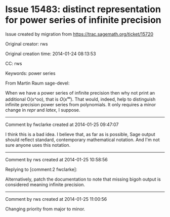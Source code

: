 # Issue 15483: distinct representation for power series of infinite precision

Issue created by migration from https://trac.sagemath.org/ticket/15720

Original creator: rws

Original creation time: 2014-01-24 08:13:53

CC:  rws

Keywords: power series

From Martin Raum sage-devel:

When we have a power series of infinite precision then why not print an additional O(x^oo), that is $O(x^{\infty})$. That would, indeed, help to distinguish infinite precision power series from polynomials. It only requires a minor change in _repr_ and _latex_, I suppose.


---

Comment by fwclarke created at 2014-01-25 09:47:07

I think this is a bad idea.  I believe that, as far as is possible, Sage output should reflect standard, contemporary mathematical notation.  And I'm not sure anyone uses this notation.


---

Comment by rws created at 2014-01-25 10:58:56

Replying to [comment:2 fwclarke]:

Alternatively, patch the documentation to note that missing bigoh output is considered meaning infinite precision.


---

Comment by rws created at 2014-01-25 11:00:56

Changing priority from major to minor.
